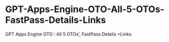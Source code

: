 # GPT-Apps-Engine-OTO-All-5-OTOs-FastPass-Details-Links
GPT Apps Engine OTO : All 5 OTOs’, FastPass Details +Links
